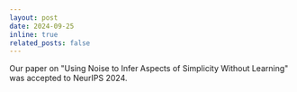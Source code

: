 ```yaml
---
layout: post
date: 2024-09-25
inline: true
related_posts: false
---
```


Our paper on "Using Noise to Infer Aspects of Simplicity Without Learning" was accepted to NeurIPS 2024.
